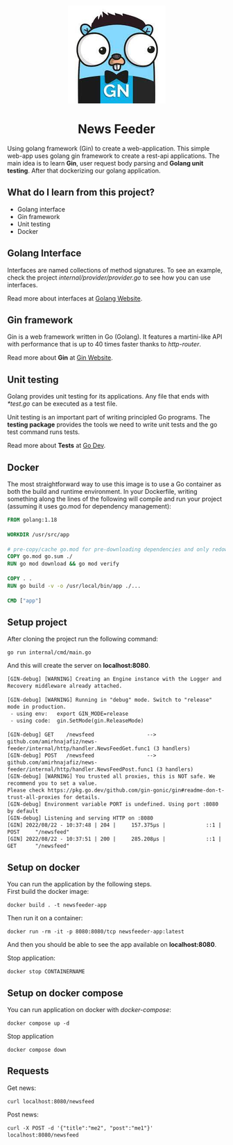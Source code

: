 <p align="center">
 <img src="gn.jpeg" alt="logo" />
</p>

<h1 align="center">
News Feeder
</h1>

Using golang framework (Gin) to create a web-application. This simple web-app uses golang gin framework to create a rest-api
applications. The main idea is to learn **Gin**, user request body parsing and **Golang unit testing**. After that dockerizing
our golang application.

## What do I learn from this project?
- Golang interface
- Gin framework
- Unit testing
- Docker

## Golang Interface
Interfaces are named collections of method signatures. To see an example, check the project _internal/provider/provider.go_
to see how you can use interfaces.

Read more about interfaces at [Golang Website](https://gobyexample.com/interfaces).

## Gin framework
Gin is a web framework written in Go (Golang). 
It features a martini-like API with performance 
that is up to 40 times faster thanks to _http-router_.

Read more about **Gin** at [Gin Website](https://gin-gonic.com/).

## Unit testing
Golang provides unit testing for its applications. Any file that ends with
_*test.go_ can be executed as a test file.


Unit testing is an important part of writing
principled Go programs. 
The **testing package** provides the tools we 
need to write unit tests and the go test 
command runs tests.

Read more about **Tests** at [Go Dev](https://go.dev/doc/tutorial/add-a-test).

## Docker
The most straightforward way to use this 
image is to use a Go container as both the build 
and runtime environment. 
In your Dockerfile, writing something along 
the lines of the following will compile and run 
your project (assuming it uses go.mod for 
dependency management):
```Dockerfile
FROM golang:1.18

WORKDIR /usr/src/app

# pre-copy/cache go.mod for pre-downloading dependencies and only redownloading them in subsequent builds if they change
COPY go.mod go.sum ./
RUN go mod download && go mod verify

COPY . .
RUN go build -v -o /usr/local/bin/app ./...

CMD ["app"]
```

## Setup project
After cloning the project run the following command:
```shell
go run internal/cmd/main.go
```

And this will create the server on **localhost:8080**.
```shell
[GIN-debug] [WARNING] Creating an Engine instance with the Logger and Recovery middleware already attached.

[GIN-debug] [WARNING] Running in "debug" mode. Switch to "release" mode in production.
 - using env:   export GIN_MODE=release
 - using code:  gin.SetMode(gin.ReleaseMode)

[GIN-debug] GET    /newsfeed                 --> github.com/amirhnajafiz/news-feeder/internal/http/handler.NewsFeedGet.func1 (3 handlers)
[GIN-debug] POST   /newsfeed                 --> github.com/amirhnajafiz/news-feeder/internal/http/handler.NewsFeedPost.func1 (3 handlers)
[GIN-debug] [WARNING] You trusted all proxies, this is NOT safe. We recommend you to set a value.
Please check https://pkg.go.dev/github.com/gin-gonic/gin#readme-don-t-trust-all-proxies for details.
[GIN-debug] Environment variable PORT is undefined. Using port :8080 by default
[GIN-debug] Listening and serving HTTP on :8080
[GIN] 2022/08/22 - 10:37:48 | 204 |     157.375µs |             ::1 | POST     "/newsfeed"
[GIN] 2022/08/22 - 10:37:51 | 200 |     285.208µs |             ::1 | GET      "/newsfeed"
```

## Setup on docker
You can run the application by the following steps.<br />
First build the docker image:
```shell
docker build . -t newsfeeder-app
```

Then run it on a container:
```shell
docker run -rm -it -p 8080:8080/tcp newsfeeder-app:latest
```

And then you should be able to see the app available on **localhost:8080**.

Stop application:
```shell
docker stop CONTAINERNAME
```

## Setup on docker compose
You can run application on docker with _docker-compose_:
```shell
docker compose up -d
```

Stop application
```shell
docker compose down
```

## Requests
Get news:
```
curl localhost:8080/newsfeed
```

Post news:
```shell
curl -X POST -d '{"title":"me2", "post":"me1"}' localhost:8080/newsfeed
```
